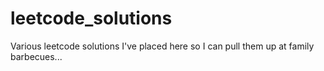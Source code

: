 # leetcode_solutions

Various leetcode solutions I've placed here so I can pull them up at family barbecues...
